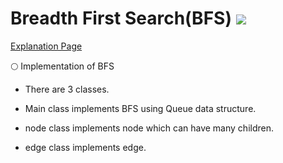 # Breadth First Search(BFS) <img src = "https://img.shields.io/badge/JAVA-007396?style=for-the-badge&logo=java&logoColor=white">

[Explanation Page](https://lunareclipse000.wordpress.com/2024/01/28/bfsbreadth-first-search/)

:full_moon: Implementation of BFS

* There are 3 classes.

- Main class implements BFS using Queue data structure.

- node class implements node which can have many children.

- edge class implements edge.